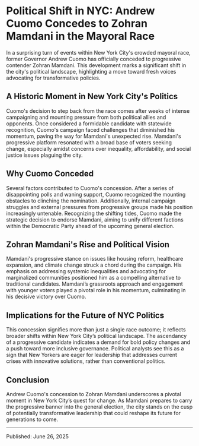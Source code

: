 # Political Shift in NYC: Andrew Cuomo Concedes to Zohran Mamdani in the Mayoral Race

In a surprising turn of events within New York City's crowded mayoral race, former Governor Andrew Cuomo has officially conceded to progressive contender Zohran Mamdani. This development marks a significant shift in the city's political landscape, highlighting a move toward fresh voices advocating for transformative policies.

## A Historic Moment in New York City's Politics

Cuomo's decision to step back from the race comes after weeks of intense campaigning and mounting pressure from both political allies and opponents. Once considered a formidable candidate with statewide recognition, Cuomo's campaign faced challenges that diminished his momentum, paving the way for Mamdani's unexpected rise. Mamdani's progressive platform resonated with a broad base of voters seeking change, especially amidst concerns over inequality, affordability, and social justice issues plaguing the city.

## Why Cuomo Conceded

Several factors contributed to Cuomo's concession. After a series of disappointing polls and waning support, Cuomo recognized the mounting obstacles to clinching the nomination. Additionally, internal campaign struggles and external pressures from progressive groups made his position increasingly untenable. Recognizing the shifting tides, Cuomo made the strategic decision to endorse Mamdani, aiming to unify different factions within the Democratic Party ahead of the upcoming general election.

## Zohran Mamdani's Rise and Political Vision

Mamdani's progressive stance on issues like housing reform, healthcare expansion, and climate change struck a chord during the campaign. His emphasis on addressing systemic inequalities and advocating for marginalized communities positioned him as a compelling alternative to traditional candidates. Mamdani’s grassroots approach and engagement with younger voters played a pivotal role in his momentum, culminating in his decisive victory over Cuomo.

## Implications for the Future of NYC Politics

This concession signifies more than just a single race outcome; it reflects broader shifts within New York City’s political landscape. The ascendancy of a progressive candidate indicates a demand for bold policy changes and a push toward more inclusive governance. Political analysts see this as a sign that New Yorkers are eager for leadership that addresses current crises with innovative solutions, rather than conventional politics.

## Conclusion

Andrew Cuomo's concession to Zohran Mamdani underscores a pivotal moment in New York City’s quest for change. As Mamdani prepares to carry the progressive banner into the general election, the city stands on the cusp of potentially transformative leadership that could reshape its future for generations to come.

---

Published: June 26, 2025
